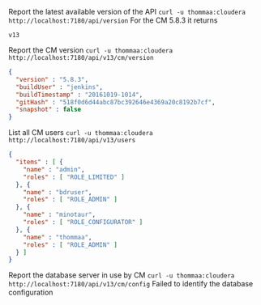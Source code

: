Report the latest available version of the API
`curl -u thommaa:cloudera http://localhost:7180/api/version`
For the CM 5.8.3 it returns
```
v13
```

Report the CM version
`curl -u thommaa:cloudera http://localhost:7180/api/v13/cm/version`
```json
{
  "version" : "5.8.3",
  "buildUser" : "jenkins",
  "buildTimestamp" : "20161019-1014",
  "gitHash" : "518f0d6d44abc87bc392646e4369a20c8192b7cf",
  "snapshot" : false
}
```

List all CM users
`curl -u thommaa:cloudera http://localhost:7180/api/v13/users`
```json
{
  "items" : [ {
    "name" : "admin",
    "roles" : [ "ROLE_LIMITED" ]
  }, {
    "name" : "bdruser",
    "roles" : [ "ROLE_ADMIN" ]
  }, {
    "name" : "minotaur",
    "roles" : [ "ROLE_CONFIGURATOR" ]
  }, {
    "name" : "thommaa",
    "roles" : [ "ROLE_ADMIN" ]
  } ]
}
```

Report the database server in use by CM
`curl -u thommaa:cloudera http://localhost:7180/api/v13/cm/config`
Failed to identify the database configuration
